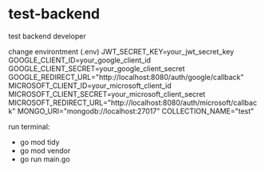 # test-backend
test backend developer

change environtment (.env)
JWT_SECRET_KEY=your_jwt_secret_key
GOOGLE_CLIENT_ID=your_google_client_id
GOOGLE_CLIENT_SECRET=your_google_client_secret
GOOGLE_REDIRECT_URL="http://localhost:8080/auth/google/callback"
MICROSOFT_CLIENT_ID=your_microsoft_client_id
MICROSOFT_CLIENT_SECRET=your_microsoft_client_secret
MICROSOFT_REDIRECT_URL="http://localhost:8080/auth/microsoft/callback"
MONGO_URI="mongodb://localhost:27017"
COLLECTION_NAME="test"

run terminal:
- go mod tidy
- go mod vendor
- go run main.go
